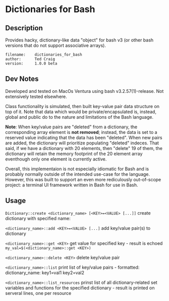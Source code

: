# Dictionaries for Bash

## Description

Provides hacky, dictionary-like data "object" for bash v3 (or other bash versions that do not support associative arrays).


``filename:    dictionaries_for_bash``  
``author:      Ted Craig``  
``version:     1.0.0 beta``  

## Dev Notes

Developed and tested on MacOs Ventura using bash v3.2.57(1)-release. Not extensively tested elsewhere.

Class functionality is simulated, then built key-value pair data structure on top of it.  Note that data which would be private/encapsulated is, instead, global and public do to the nature and limitations of the Bash language.  

**Note**: When key/value pairs are "deleted" from a dictionary, the corresponding array element is **not removed**; instead, the data is set to a reserved value indicating that the data has been "deleted".  When new pairs are added, the dictionary will prioritize populating "deleted" indeces.  That said, if we have a dictionary with 20 elements, then "delete" 19 of them, the dictionary will retain the memory footprint of the 20 element array eventhough only one element is currently active.

Overall, this implementaion is not especially idiomatic for Bash and is probably normally outside of the intended use-case for the language.  However, this was built to support an even more rediculously out-of-scope project: a terminal UI framework written in Bash for use in Bash.

## Usage

```Dictionary::create <dictionary_name> [<KEY>=<VALUE> [...]]```
create dictionary with specified name:

```<dictionary_name>::add <KEY>=<VALUE> [...]```
add key/value pair(s) to dictionary

```<dictionary_name>::get <KEY>```
get value for specified key - result is echoed
  ```my_val=$(<dictionary_name>::get <KEY>)```

```<dictionary_name>::delete <KEY>```
delete key/value pair

```<dictionary_name>::list```
print list of key/value pairs - formatted: dictionary_name: key1=val1 key2=val2

```<dictionary_name>::list_resources```
prinst list of all dictionary-related set variables and functions for the specified dictionary -
result is printed on serveral lines, one per resource